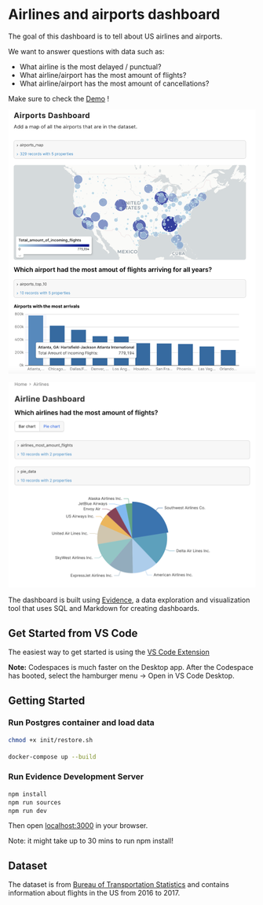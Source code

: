 # Airlines and airports dashboard

The goal of this dashboard is to tell about US airlines and airports.

We want to answer questions with data such as:
- What airline is the most delayed / punctual?
- What airline/airport has the most amount of flights?
- What airline/airport has the most amount of cancellations?

Make sure to check the [Demo](https://kosty4.github.io/airline-evidence/airlines/) !

![Airports page](/figures/airports-show.png)

![Airlines page](/figures/airlines-show.png)

The dashboard is built using [Evidence](https://evidence.dev/), a data exploration and visualization tool that uses SQL and Markdown for creating dashboards.


## Get Started from VS Code
The easiest way to get started is using the [VS Code Extension](https://marketplace.visualstudio.com/items?itemName=Evidence.evidence-vscode)

**Note:** Codespaces is much faster on the Desktop app. After the Codespace has booted, select the hamburger menu → Open in VS Code Desktop.

## Getting Started 

### Run Postgres container and load data

```bash
chmod +x init/restore.sh

docker-compose up --build
```

### Run Evidence Development Server

```bash
npm install
npm run sources
npm run dev
```
Then open [localhost:3000](http://localhost:3000) in your browser.

Note: it might take up to 30 mins to run npm install!


## Dataset

The dataset is from [Bureau of Transportation Statistics](https://www.transtats.bts.gov/OT_Delay/OT_DelayCause1.asp?pn=1) and contains information about flights in the US from 2016 to 2017.